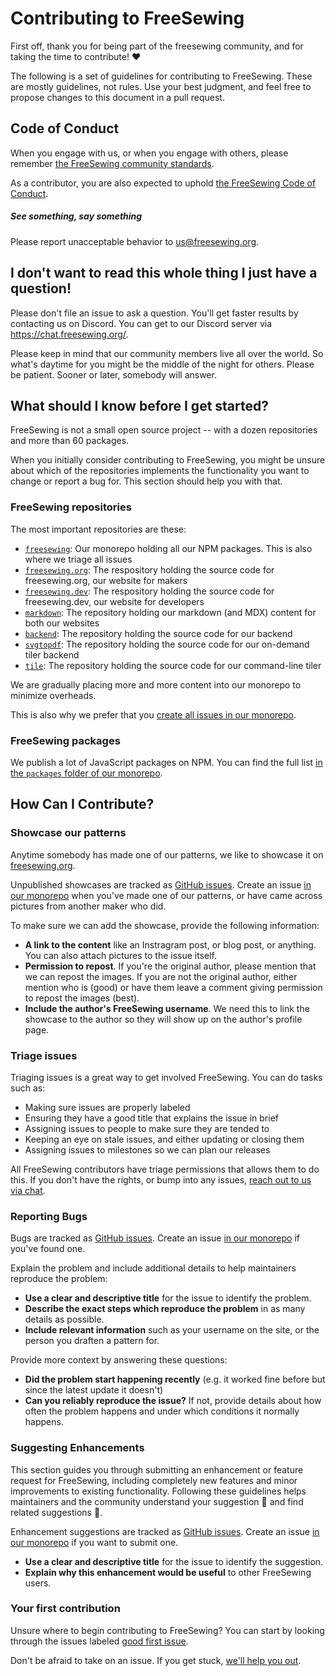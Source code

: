 # Contributing to FreeSewing

First off, 
thank you for being part of the freesewing community,
and for taking the time to contribute! ❤️  

The following is a set of guidelines for contributing to FreeSewing.
These are mostly guidelines, not rules. 
Use your best judgment, and feel free to propose changes to this document in a pull request.

## Code of Conduct

When you engage with us, or when you engage with others, 
please remember [the FreeSewing community standards](https://freesewing.org/docs/about/community-standards/).

As a contributor, you are also expected to uphold [the FreeSewing Code of Conduct](https://freesewing.dev/contributors/code-of-conduct/). 

<Tip>

##### See something, say something

Please report unacceptable behavior to [us@freesewing.org](mailto:us@freesewing.org).

</Tip>

## I don't want to read this whole thing I just have a question!

Please don't file an issue to ask a question. 
You'll get faster results by contacting us on Discord.
You can get to our Discord server via https://chat.freesewing.org/. 

Please keep in mind that our community members live all over the world. 
So what's daytime for you might be the middle of the night for others.
Please be patient. Sooner or later, somebody will answer.

## What should I know before I get started?

FreeSewing is not a small open source project -- with a dozen repositories and more than 60 packages.

When you initially consider contributing to FreeSewing, you might be unsure about which of the repositories implements the functionality you want to change or report a bug for. 
This section should help you with that.

### FreeSewing repositories

The most important repositories are these:

 - [`freesewing`](https://github.com/freesewing/freesewing): Our monorepo holding all our NPM packages. This is also where we triage all issues
 - [`freesewing.org`](https://github.com/freesewing/freesewing.org): The respository holding the source code for freesewing.org, our website for makers
 - [`freesewing.dev`](https://github.com/freesewing/freesewing.dev): The respository holding the source code for freesewing.dev, our website for developers
 - [`markdown`](https://github.com/freesewing/markdown): The repository holding our markdown (and MDX) content for both our websites
 - [`backend`](https://github.com/freesewing/backend): The repository holding the source code for our backend
 - [`svgtopdf`](https://github.com/freesewing/svgtopdf): The repository holding the source code for our on-demand tiler backend
 - [`tile`](https://github.com/freesewing/tile): The repository holding the source code for our command-line tiler

<Note>

We are gradually placing more and more content into our monorepo to minimize overheads.

This is also why we prefer that you [create all issues in our monorepo](https://github.com/freesewing/freesewing/issues/new/choose).

</Note>

### FreeSewing packages

We publish a lot of JavaScript packages on NPM. You can find the full list [in the `packages` folder of our monorepo](https://github.com/freesewing/freesewing/tree/develop/packages).

## How Can I Contribute?

### Showcase our patterns

Anytime somebody has made one of our patterns, we like to showcase it on [freesewing.org](https://freesewing.org/showcase/).

Unpublished showcases are tracked as [GitHub issues](https://guides.github.com/features/issues/). 
Create an issue [in our monorepo](https://github.com/freesewing/freesewing/issues/new?assignees=&labels=%F0%9F%91%8D+good+first+issue%2C+%F0%9F%93%B8+showcase%2C+%F0%9F%A4%97+community&template=showcase-template.md&title=Create+showcase+from+this+content) when you've made one of our patterns, or have came across pictures from another maker who did.

To make sure we can add the showcase, provide the following information:

* **A link to the content** like an Instragram post, or blog post, or anything. You can also attach pictures to the issue itself.
* **Permission to repost**. If you're the original author, please mention that we can repost the images. If you are not the original author, either mention who is (good) or have them leave a comment giving permission to repost the images (best).
* **Include the author's FreeSewing username**. We need this to link the showcase to the author so they will show up on the author's profile page.

### Triage issues

Triaging issues is a great way to get involved FreeSewing. You can do tasks such as:

 - Making sure issues are properly labeled
 - Ensuring they have a good title that explains the issue in brief
 - Assigning issues to people to make sure they are tended to
 - Keeping an eye on stale issues, and either updating or closing them
 - Assigning issues to milestones so we can plan our releases

All FreeSewing contributors have triage permissions that allows them to do this.
If you don't have the rights, or bump into any issues, [reach out to us via chat](https://chat.freesewing.org).

### Reporting Bugs

Bugs are tracked as [GitHub issues](https://guides.github.com/features/issues/). 
Create an issue [in our monorepo](https://github.com/freesewing/freesewing/issues/new?assignees=&labels=%F0%9F%90%9B+bug&template=bug-report.md&title=Bug+report) if you've found one.

Explain the problem and include additional details to help maintainers reproduce the problem:

* **Use a clear and descriptive title** for the issue to identify the problem.
* **Describe the exact steps which reproduce the problem** in as many details as possible. 
* **Include relevant information** such as your username on the site, or the person you draften a pattern for.

Provide more context by answering these questions:

* **Did the problem start happening recently** (e.g. it worked fine before but since the latest update it doesn't)
* **Can you reliably reproduce the issue?** If not, provide details about how often the problem happens and under which conditions it normally happens.

### Suggesting Enhancements

This section guides you through submitting an enhancement or feature request for FreeSewing, including completely new features and minor improvements to existing functionality. 
Following these guidelines helps maintainers and the community understand your suggestion :pencil: and find related suggestions :mag_right:.

Enhancement suggestions are tracked as [GitHub issues](https://guides.github.com/features/issues/). 
Create an issue [in our monorepo](https://github.com/freesewing/freesewing/issues/new?assignees=&labels=%F0%9F%92%8E+enhancement&template=feature-request.md&title=Feature+request) if you want to submit one.

* **Use a clear and descriptive title** for the issue to identify the suggestion.
* **Explain why this enhancement would be useful** to other FreeSewing users.

### Your first contribution

Unsure where to begin contributing to FreeSewing? 
You can start by looking through the issues labeled [good first issue](https://github.com/freesewing/freesewing/issues?q=is%3Aissue+is%3Aopen+label%3A%22%F0%9F%91%8D+good+first+issue%22).

Don't be afraid to take on an issue. If you get stuck, [we'll help you out](https://chat.freesewing.org/).


<ReadMore />
